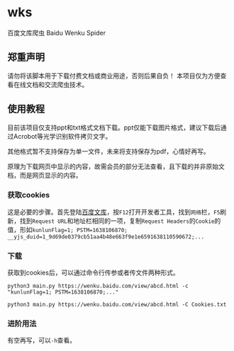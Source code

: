 # wks

百度文库爬虫  Baidu Wenku Spider

## 郑重声明

请勿将该脚本用于下载付费文档或商业用途，否则后果自负！
本项目仅为方便查看在线文档和交流爬虫技术。

## 使用教程

目前该项目仅支持ppt和txt格式文档下载。ppt仅能下载图片格式，建议下载后通过Acrobot等光学识别软件拷贝文字。

其他格式暂不支持保存为单一文件，未来将支持保存为pdf，心情好再写。

原理为下载网页中显示的内容，故需会员的部分无法查看，且下载的并非原始文档，而是网页显示的内容。

### 获取cookies

这是必要的步骤。首先登陆[百度文库](https://wenku.baidu.com/)，按`F12`打开开发者工具，找到`网络`栏，`F5`刷新，找到`Request URL`和地址栏相同的一项，复制`Request Headers`的`Cookie`的值，形如`kunlunFlag=1; PSTM=1638106870; __yjs_duid=1_9d69de0379cb51aa4b48e663f9e1e6591638110590672;...`

### 下载

获取到cookies后，可以通过命令行传参或者传文件两种形式。

`python3 main.py https://wenku.baidu.com/view/abcd.html -c "kunlunFlag=1; PSTM=1638106870;..."`

`python3 main.py https://wenku.baidu.com/view/abcd.html -C Cookies.txt`

### 进阶用法

有空再写，可以`-h`查看。
